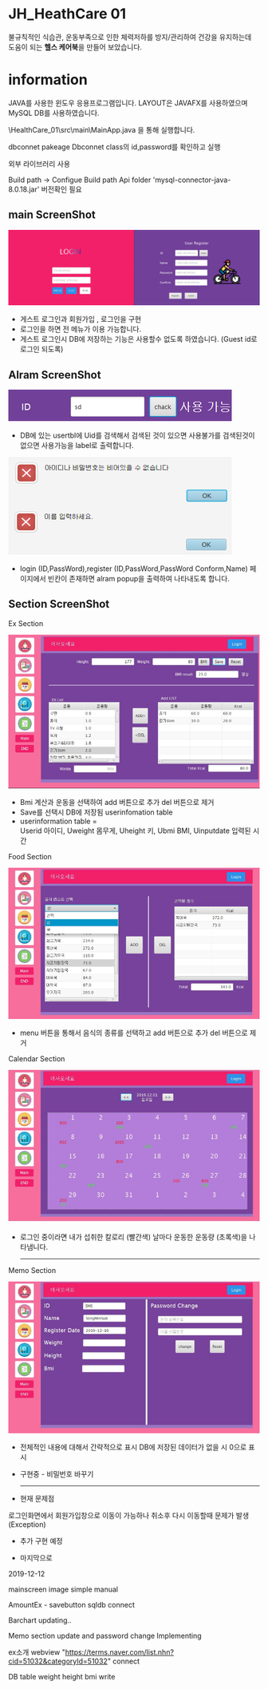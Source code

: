 # JH_HeathCare 01

불규칙적인 식습관, 운동부족으로 인한 체력저하를 방지/관리하여 건강을 유지하는데 도움이 되는 **헬스 케어북**을 만들어 보았습니다.

# information

  JAVA를 사용한 윈도우 응용프로그램입니다.
  LAYOUT은 JAVAFX를 사용하였으며 MySQL DB를 사용하였습니다.
  
  \HealthCare_01\src\main\MainApp.java 을 통해 실행합니다.
  
  dbconnet pakeage Dbconnet class의 id,password를 확인하고 실행
  
  외부 라이브러리 사용
  
  Build path -> Configue Build path
  Api folder 'mysql-connector-java-8.0.18.jar' 버전확인 필요
  
 
  main ScreenShot
  ---------------------
  ![ex_screenshot](/ScreenShot/main.jpg)
  
  * 게스트 로그인과  회원가입 , 로그인을 구현 
  * 로그인을 하면 전 메뉴가 이용 가능합니다.
  * 게스트 로그인시 DB에 저장하는 기능은 사용할수 없도록 하였습니다. (Guest id로 로그인 되도록)
  
  Alram ScreenShot
  ---------------------
  ![ex_screenshot](/ScreenShot/IDChack.jpg)
  
  * DB에 있는 usertbl에 Uid를 검색해서 검색된 것이 있으면 사용불가를 검색된것이 없으면 사용가능을 label로 출력합니다.
  
  ![ex_screenshot](/ScreenShot/empty.jpg)
  
  * login (ID,PassWord),register (ID,PassWord,PassWord Conform,Name) 페이지에서 빈칸이 존재하면 alram popup을 출력하여 나타내도록 합니다. 
  
  Section ScreenShot
  ---------------------
  Ex Section
  
  ![ex_screenshot](/ScreenShot/excercise.jpg)
  
  * Bmi 계산과 운동을 선택하여 add 버튼으로 추가 del 버튼으로 제거 
  * Save를 선택시 DB에 저장됨 userinfomation table
  * userinformation table =  
	  Userid 아이디, 
	  Uweight 몸무게, 
	  Uheight 키, 
	  Ubmi BMI, 
	  Uinputdate 입력된 시간 
  
  Food Section
  
  ![ex_screenshot](/ScreenShot/foodsection.jpg)
  
  * menu 버튼을 통해서 음식의 종류를 선택하고 add 버튼으로 추가 del 버튼으로 제거
  
  Calendar Section
  
  ![ex_screenshot](/ScreenShot/Calender.jpg)
  
  * 로그인 중이라면 내가 섭취한 칼로리 (빨간색) 날마다 운동한 운동량 (초록색)을 나타냄니다.
  
    ---------------------
  
  Memo Section
  
  ![ex_screenshot](/ScreenShot/Memo.jpg)
  
  * 전체적인 내용에 대해서 간략적으로 표시 DB에 저장된 데이터가 없을 시 0으로 표시
  * 구현중 - 비밀번호 바꾸기
  
    ---------------------
* 현재 문제점  


로그인화면에서 회원가입창으로 이동이 가능하나 취소후 다시 이동할때 문제가 발생 (Exception)

* 추가 구현 예정

* 마지막으로


  
  
2019-12-12

mainscreen image simple manual

AmountEx - savebutton sqldb connect

Barchart updating..

Memo section update and password change Implementing

ex소개 webview "https://terms.naver.com/list.nhn?cid=51032&categoryId=51032" connect

DB table weight height bmi write
  
  
  
  

